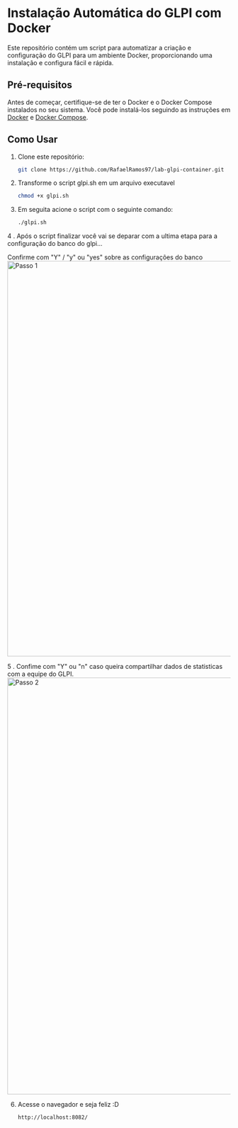 # Instalação Automática do GLPI com Docker

Este repositório contém um script para automatizar a criação e configuração do GLPI para um ambiente Docker, proporcionando uma instalação e configura fácil e rápida.

## Pré-requisitos

Antes de começar, certifique-se de ter o Docker e o Docker Compose instalados no seu sistema. Você pode instalá-los seguindo as instruções em [Docker](https://docs.docker.com/get-docker/) e [Docker Compose](https://docs.docker.com/compose/install/).

## Como Usar

1. Clone este repositório:

   ```bash
   git clone https://github.com/RafaelRamos97/lab-glpi-container.git
   
2. Transforme o script glpi.sh em um arquivo executavel
   ```bash
   chmod +x glpi.sh

3. Em seguita acione o script com o seguinte comando:
   ```bash
   ./glpi.sh

4 . Após o script finalizar você vai se deparar com a ultima etapa para a configuração do banco do glpi...

Confirme com "Y" / "y" ou "yes" sobre as configurações do banco
<img width="893" alt="Passo 1" src="https://github.com/RafaelRamos97/lab-glpi-container/assets/49218736/ef19ae14-e44c-4bd0-9510-526c31900a9d">

5 . Confime com "Y" ou "n" caso queira compartilhar dados de statisticas com a equipe do GLPI.
<img width="941" alt="Passo 2" src="https://github.com/RafaelRamos97/lab-glpi-container/assets/49218736/5065dbff-febc-447b-bf7e-759af6aa6b65">



6. Acesse o navegador e seja feliz :D
   ````bash
   http://localhost:8082/

